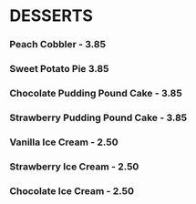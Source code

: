# DESSERTS

### Peach Cobbler - 3.85
### Sweet Potato Pie 3.85
### Chocolate Pudding Pound Cake - 3.85
### Strawberry Pudding Pound Cake - 3.85
### Vanilla Ice Cream - 2.50
### Strawberry Ice Cream - 2.50
### Chocolate Ice Cream - 2.50

<Available/>
